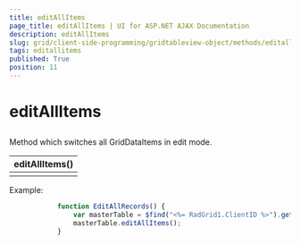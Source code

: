 ```yaml
---
title: editAllItems
page_title: editAllItems | UI for ASP.NET AJAX Documentation
description: editAllItems
slug: grid/client-side-programming/gridtableview-object/methods/editallitems
tags: editallitems
published: True
position: 11
---
```


# editAllItems



## 

Method which switches all GridDataItems in edit mode.


|  __editAllItems()__  |
| ------ |
||

Example:

````JavaScript
	        function EditAllRecords() {
	            var masterTable = $find("<%= RadGrid1.ClientID %>").get_masterTableView();
	            masterTable.editAllItems();
	        }  
````


